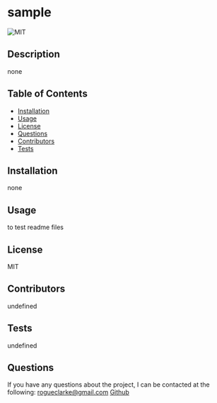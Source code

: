 
# sample
![MIT](https://img.shields.io/badge/License-MIT-blue)

## Description
none

## Table of Contents

- [Installation](#installation)
- [Usage](#usage)
- [License](#license)
- [Questions](#questions)
- [Contributors](#contributors)
- [Tests](#tests)

## Installation
none

## Usage
to test readme files

## License
MIT

## Contributors
undefined

## Tests
undefined

## Questions
If you have any questions about the project, I can be contacted at the following:
[rogueclarke@gmail.com]("mailto:rogueclarke@gmail.com")
[Github]("https://github.com/Eddygitcode")